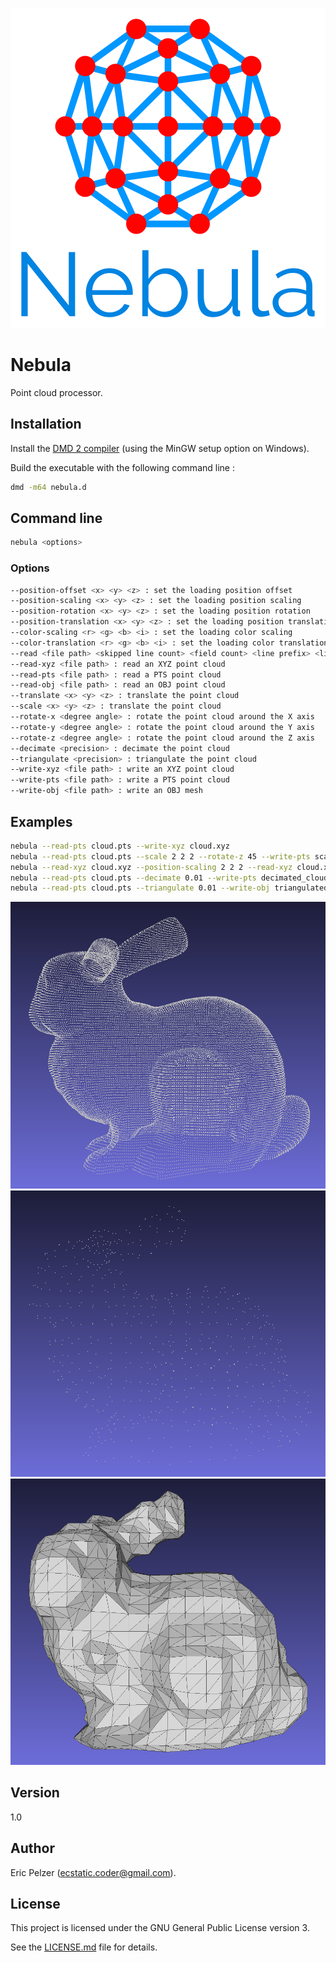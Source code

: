 ![](https://github.com/senselogic/NEBULA/blob/master/LOGO/nebula.png)

# Nebula

Point cloud processor.

## Installation

Install the [DMD 2 compiler](https://dlang.org/download.html) (using the MinGW setup option on Windows).

Build the executable with the following command line :

```bash
dmd -m64 nebula.d
```

## Command line

```bash
nebula <options>
```

### Options

```bash
--position-offset <x> <y> <z> : set the loading position offset
--position-scaling <x> <y> <z> : set the loading position scaling
--position-rotation <x> <y> <z> : set the loading position rotation
--position-translation <x> <y> <z> : set the loading position translation
--color-scaling <r> <g> <b> <i> : set the loading color scaling
--color-translation <r> <g> <b> <i> : set the loading color translation
--read <file path> <skipped line count> <field count> <line prefix> <line format> : read a point cloud
--read-xyz <file path> : read an XYZ point cloud
--read-pts <file path> : read a PTS point cloud
--read-obj <file path> : read an OBJ point cloud
--translate <x> <y> <z> : translate the point cloud
--scale <x> <y> <z> : translate the point cloud
--rotate-x <degree angle> : rotate the point cloud around the X axis
--rotate-y <degree angle> : rotate the point cloud around the Y axis
--rotate-z <degree angle> : rotate the point cloud around the Z axis
--decimate <precision> : decimate the point cloud
--triangulate <precision> : triangulate the point cloud
--write-xyz <file path> : write an XYZ point cloud
--write-pts <file path> : write a PTS point cloud
--write-obj <file path> : write an OBJ mesh
```

## Examples

```bash
nebula --read-pts cloud.pts --write-xyz cloud.xyz
nebula --read-pts cloud.pts --scale 2 2 2 --rotate-z 45 --write-pts scaled_cloud.pts
nebula --read-xyz cloud.xyz --position-scaling 2 2 2 --read-xyz cloud.xyz --write-xyz merged_clouds.xyz
nebula --read-pts cloud.pts --decimate 0.01 --write-pts decimated_cloud.pts
nebula --read-pts cloud.pts --triangulate 0.01 --write-obj triangulated_cloud.obj
```

![](https://github.com/senselogic/NEBULA/blob/master/SCREENSHOT/cloud.png)
![](https://github.com/senselogic/NEBULA/blob/master/SCREENSHOT/decimated_cloud.png)
![](https://github.com/senselogic/NEBULA/blob/master/SCREENSHOT/triangulated_mesh.png)

## Version

1.0

## Author

Eric Pelzer (ecstatic.coder@gmail.com).

## License

This project is licensed under the GNU General Public License version 3.

See the [LICENSE.md](LICENSE.md) file for details.
